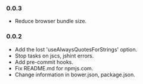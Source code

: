 ### 0.0.3
* Reduce browser bundle size.

### 0.0.2
* Add the lost 'useAlwaysQuotesForStrings' option.
* Stop tasks on jscs, jshint errors.
* Add pre-commit hooks.
* Fix README.md for npmjs.com.
* Change information in bower.json, package.json.
